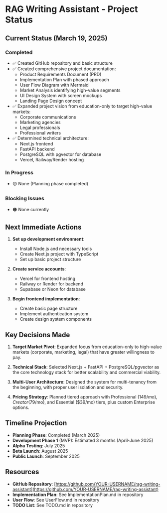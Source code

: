 # RAG Writing Assistant - Project Status

## Current Status (March 19, 2025)

### Completed
- ✅ Created GitHub repository and basic structure
- ✅ Created comprehensive project documentation:
  - Product Requirements Document (PRD)
  - Implementation Plan with phased approach
  - User Flow Diagram with Mermaid
  - Market Analysis identifying high-value segments
  - UI Design System with screen mockups
  - Landing Page Design concept
- ✅ Expanded project vision from education-only to target high-value markets:
  - Corporate communications
  - Marketing agencies
  - Legal professionals
  - Professional writers
- ✅ Determined technical architecture:
  - Next.js frontend
  - FastAPI backend
  - PostgreSQL with pgvector for database
  - Vercel, Railway/Render hosting

### In Progress
- 🟡 None (Planning phase completed)

### Blocking Issues
- 🟠 None currently

## Next Immediate Actions

1. **Set up development environment**:
   - Install Node.js and necessary tools
   - Create Next.js project with TypeScript
   - Set up basic project structure

2. **Create service accounts**:
   - Vercel for frontend hosting
   - Railway or Render for backend
   - Supabase or Neon for database

3. **Begin frontend implementation**:
   - Create basic page structure
   - Implement authentication system
   - Create design system components

## Key Decisions Made

1. **Target Market Pivot**: Expanded focus from education-only to high-value markets (corporate, marketing, legal) that have greater willingness to pay.

2. **Technical Stack**: Selected Next.js + FastAPI + PostgreSQL/pgvector as the core technology stack for better scalability and commercial viability.

3. **Multi-User Architecture**: Designed the system for multi-tenancy from the beginning, with proper user isolation and security.

4. **Pricing Strategy**: Planned tiered approach with Professional ($149/mo), Creator ($79/mo), and Essential ($39/mo) tiers, plus custom Enterprise options.

## Timeline Projection

- **Planning Phase**: Completed (March 2025)
- **Development Phase 1** (MVP): Estimated 3 months (April-June 2025)
- **Alpha Testing**: July 2025
- **Beta Launch**: August 2025
- **Public Launch**: September 2025

## Resources

- **GitHub Repository**: [https://github.com/YOUR-USERNAME/rag-writing-assistant](https://github.com/YOUR-USERNAME/rag-writing-assistant)
- **Implementation Plan**: See ImplementationPlan.md in repository
- **User Flow**: See UserFlow.md in repository
- **TODO List**: See TODO.md in repository
